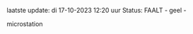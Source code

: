 laatste update: 
di 17-10-2023 12:20   uur 
Status: FAALT - geel - 
<div class="service Y">microstation</div>